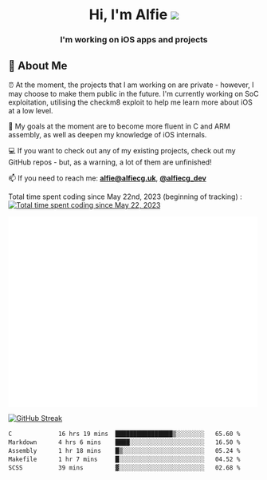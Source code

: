 <h1 align="center">Hi, I'm Alfie <img src="https://raw.githubusercontent.com/MartinHeinz/MartinHeinz/master/wave.gif" width="30px"></h1>
<h3 align="center">I'm working on iOS apps and projects</h3>


## 📖 About Me

⏰ At the moment, the projects that I am working on are private - however, I may choose to make them public in the future. I'm currently working on SoC exploitation, utilising the checkm8 exploit to help me learn more about iOS at a low level.

🎯 My goals at the moment are to become more fluent in C and ARM assembly, as well as deepen my knowledge of iOS internals.

💻 If you want to check out any of my existing projects, check out my GitHub repos - but, as a warning, a lot of them are unfinished!

📫 If you need to reach me: **alfie@alfiecg.uk**, **[@alfiecg_dev](https://twitter.com/alfiecg_dev)**

Total time spent coding since May 22nd, 2023 (beginning of tracking) :
[![Total time spent coding since May 22, 2023](https://wakatime.com/badge/user/61592169-b9cf-4af8-b6fa-8ac7d4369b01.svg)](https://wakatime.com/@61592169-b9cf-4af8-b6fa-8ac7d4369b01)


<img align="center" src="/github-metrics.svg" alt="Metrics" width="500">

[![GitHub Streak](https://streak-stats.demolab.com/?user=alfiecg24)](https://git.io/streak-stats)

<!--START_SECTION:waka-->

```txt
C             16 hrs 19 mins  ████████████████▒░░░░░░░░   65.60 %
Markdown      4 hrs 6 mins    ████░░░░░░░░░░░░░░░░░░░░░   16.50 %
Assembly      1 hr 18 mins    █▒░░░░░░░░░░░░░░░░░░░░░░░   05.24 %
Makefile      1 hr 7 mins     █░░░░░░░░░░░░░░░░░░░░░░░░   04.52 %
SCSS          39 mins         ▓░░░░░░░░░░░░░░░░░░░░░░░░   02.68 %
```

<!--END_SECTION:waka-->

